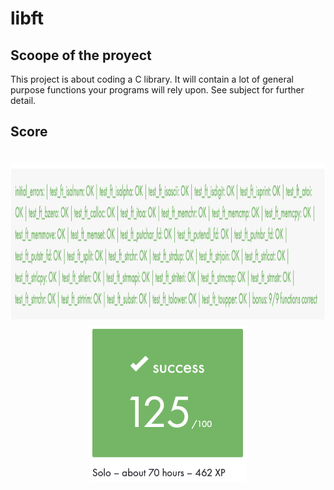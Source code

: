 # libft
## Scoope of the proyect
This project is about coding a C library. It will contain a lot of general purpose functions your programs will rely upon. See subject for further detail.

## Score
<h1 align="center">
  <img  height="250" src="https://github.com/ikersojo/01_libft/blob/main/moulinette.png?raw=true">
  <img  height="250" src="https://github.com/ikersojo/01_libft/blob/main/score125.png?raw=true">
</h1>